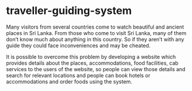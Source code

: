 # traveller-guiding-system

  Many visitors from several countries come to watch beautiful and ancient places in Sri Lanka. From those  who come to visit Sri Lanka, many of them don’t know much about anything in this country. So if they aren’t with any guide they could face inconveniences and may be cheated.

  It is possible to overcome this problem by developing a website which provides details about the places, accommodations, food facilities, cab services to the users of the website, so people can view those details and search for relevant locations and people can book hotels or accommodations and order foods using the system. 
